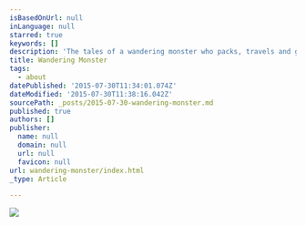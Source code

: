 ```yaml
---
isBasedOnUrl: null
inLanguage: null
starred: true
keywords: []
description: 'The tales of a wandering monster who packs, travels and goes for and adventure. Sometimes at a moments notice, sometimes after a long wait.'
title: Wandering Monster
tags:
  - about
datePublished: '2015-07-30T11:34:01.074Z'
dateModified: '2015-07-30T11:38:16.042Z'
sourcePath: _posts/2015-07-30-wandering-monster.md
published: true
authors: []
publisher:
  name: null
  domain: null
  url: null
  favicon: null
url: wandering-monster/index.html
_type: Article

---
```

![](https://the-grid-user-content.s3-us-west-2.amazonaws.com/154ce470-dcbf-46d7-b005-858f0e08b0e5.jpg)
